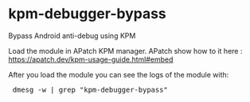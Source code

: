 # kpm-debugger-bypass
Bypass Android anti-debug using KPM

Load the module in APatch KPM manager. 
APatch show how to it here : https://apatch.dev/kpm-usage-guide.html#embed

After you load the module you can see the logs of the module with: 

<pre> dmesg -w | grep "kpm-debugger-bypass"  </pre>
